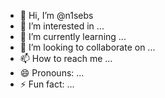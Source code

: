 - 👋 Hi, I’m @n1sebs
- 👀 I’m interested in ...
- 🌱 I’m currently learning ...
- 💞️ I’m looking to collaborate on ...
- 📫 How to reach me ...
- 😄 Pronouns: ...
- ⚡ Fun fact: ...

<!---
n1sebs/n1sebs is a ✨ special ✨ repository because its `README.md` (this file) appears on your GitHub profile.
You can click the Preview link to take a look at your changes.
--->
